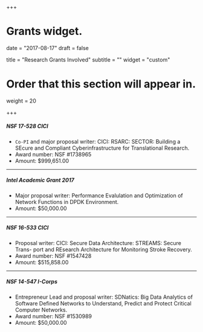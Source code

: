 +++
# Grants widget.

date = "2017-08-17"
draft = false

title = "Research Grants Involved"
subtitle = ""
widget = "custom"

# Order that this section will appear in.
weight = 20

+++


##### NSF 17-528 CICI
* ```Co-PI``` and major proposal writer: CICI: RSARC: SECTOR: Building a SEcure and Compliant Cyberinfrastructure for Translational Research.
* Award number: NSF #1738965
* Amount: $999,651.00

------

##### Intel Academic Grant 2017
* Major proposal writer: Performance Evalulation and Optimization of Network Functions in DPDK Environment.
* Amount: $50,000.00

------

##### NSF 16-533 CICI
* Proposal writer: CICI: Secure Data Architecture: STREAMS: Secure Trans- port and REsearch Architecture for Monitoring Stroke Recovery.
* Award number: NSF #1547428
* Amount: $515,858.00

------

##### NSF 14-547 I-Corps
* Entrepreneur Lead and proposal writer: SDNatics: Big Data Analytics of Software Defined Networks to Understand, Predict and Protect Critical Computer Networks.
* Award number: NSF #1530989
* Amount: $50,000.00



